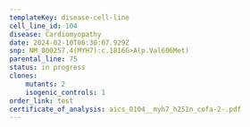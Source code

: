 ```yaml
---
templateKey: disease-cell-line
cell_line_id: 104
disease: Cardiomyopathy
date: 2024-02-10T06:30:07.929Z
snp: NM_000257.4(MYH7):c.1816G>A(p.Val606Met)
parental_line: 75
status: in progress
clones:
    mutants: 2
    isogenic_controls: 1
order_link: test
certificate_of_analysis: aics_0104__myh7_h251n_cofa-2-.pdf
---
```

